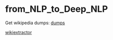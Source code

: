 # from_NLP_to_Deep_NLP

Get wikipedia dumps:
[dumps](https://dumps.wikimedia.org/)

[wikiextractor](http://medialab.di.unipi.it/wiki/Wikipedia_Extractor)


